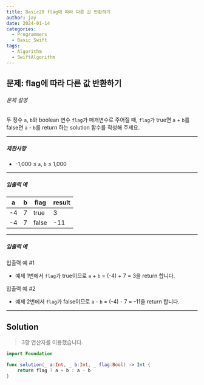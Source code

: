```yaml
---
title: Basic20 flag에 따라 다른 값 반환하기
author: jay
date: 2024-01-14
categories:
  - Programmers
  - Basic_Swift
tags:
  - Algorithm
  - SwiftAlgorithm
---
```

## 문제: flag에 따라 다른 값 반환하기
###### 문제 설명

두 정수 `a`, `b`와 boolean 변수 `flag`가 매개변수로 주어질 때, `flag`가 true면 `a` + `b`를 false면 `a` - `b`를 return 하는 solution 함수를 작성해 주세요.

---

##### 제한사항

- -1,000 ≤ `a`, `b` ≤ 1,000

---

##### 입출력 예

|a|b|flag|result|
|---|---|---|---|
|-4|7|true|3|
|-4|7|false|-11|

---

##### 입출력 예

입출력 예 #1

- 예제 1번에서 `flag`가 true이므로 `a` + `b` = (-4) + 7 = 3을 return 합니다.

입출력 예 #2

- 예제 2번에서 `flag`가 false이므로 `a` - `b` = (-4) - 7 = -11을 return 합니다.

---

## Solution

> 3항 연산자를 이용했습니다.

```swift
import Foundation

func solution(_ a:Int, _ b:Int, _ flag:Bool) -> Int {
    return flag ? a + b : a - b
}
```